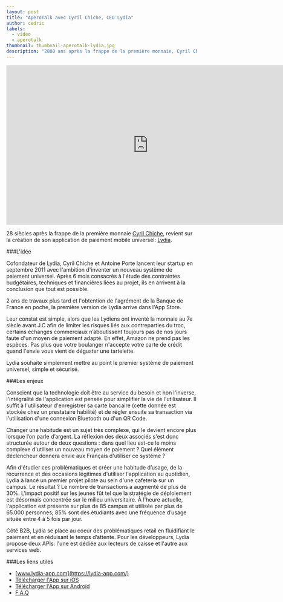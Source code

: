 ```yaml
---
layout: post
title: "AperoTalk avec Cyril Chiche, CEO Lydia"
author: cedric
labels:
  - video
  - aperotalk
thumbnail: thumbnail-aperotalk-lydia.jpg
description: "2800 ans après la frappe de la première monnaie, Cyril Chiche revient sur la création de son application de paiement universel: Lydia."
---
```


<div class="video-wrapper"><iframe width="750" height="422" src="https://www.youtube.com/embed/5VycLeeX4Yg?showinfo=0" frameborder="0" allowfullscreen></iframe></div>

28 siècles après la frappe de la première monnaie [Cyril Chiche](http://fr.linkedin.com/pub/cyril-chiche/3/497/550/en), revient sur la création de son application de paiement mobile universel: [Lydia](https://lydia-app.com/).

###L'idée

Cofondateur de Lydia, Cyril Chiche et Antoine Porte lancent leur startup en septembre 2011 avec l'ambition d'inventer un nouveau système de paiement universel. Après 6 mois consacrés à l'étude des contraintes budgétaires, techniques et financières liées au projet, ils en arrivent à la conclusion que tout est possible.

2 ans de travaux plus tard et l'obtention de l'agrément de la Banque de France en poche, la première version de Lydia arrive dans l'App Store.

Leur constat est simple, alors que les Lydiens ont inventé la monnaie au 7e siècle avant J.C afin de limiter les risques liés aux contreparties du troc, certains échanges commerciaux n’aboutissent toujours pas de nos jours faute d'un moyen de paiement adapté. En effet, Amazon ne prend pas les espèces. Pas plus que votre boulanger n'accepte votre carte de crédit quand l'envie vous vient de déguster une tartelette.

Lydia souhaite simplement mettre au point le premier système de paiement universel, simple et sécurisé.


###Les enjeux

Conscient que la technologie doit être au service du besoin et non l'inverse, l'intégralité de l'application est pensée pour simplifier la vie de l'utilisateur. Il suffit à l'utilisateur d'enregistrer sa carte bancaire (cette donnée est stockée chez un prestataire habilité) et de régler ensuite sa transaction via l'utilisation d'une connexion Bluetooth ou d'un QR Code.

Changer une habitude est un sujet très complexe, qui le devient encore plus lorsque l’on parle d’argent. La réflexion des deux associés s'est donc structurée autour de deux questions : dans quel lieu est-ce le moins complexe d'utiliser un nouveau moyen de paiement ? Quel élément déclencheur donnera envie aux Français d'utiliser ce système ?

Afin d'étudier ces problématiques et créer une habitude d’usage, de la récurrence et des occasions légitimes d'utiliser l'application au quotidien, Lydia à lancé un premier projet pilote au sein d'une cafeteria sur un campus. Le résultat ? Le nombre de transactions a augmenté de plus de 30%. L'impact positif sur les jeunes fût tel que la stratégie de déploiement est désormais concentrée sur le milieu universitaire. À l'heure actuelle, l'application est présente sur plus de 85 campus et utilisée par plus de 65.000 personnes; 85% sont des étudiants avec une fréquence d’usage située entre 4 à 5 fois par jour.

Côté B2B, Lydia se place au coeur des problématiques retail en fluidifiant le paiement et en réduisant le temps d’attente. Pour les développeurs, Lydia propose deux APIs: l'une est dédiée aux lecteurs de caisse et l'autre aux services web.


###Les liens utiles

- [www.lydia-app.com](https://lydia-app.com/)
- [Télécharger l'App sur iOS](https://itunes.apple.com/fr/app/lydia-paiement-mobile-securise/id575913704?mt=8)
- [Télécharger l'App sur Androïd](https://play.google.com/store/apps/details?id=com.lydia&hl=en)
- [F.A.Q](https://lydia-app.com/about/help)
